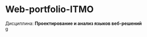 # Web-portfolio-ITMO
Дисциплина: <b>Проектирование и анализ языков веб-решений</b></br>
<a href=www.google.com>g</a>
